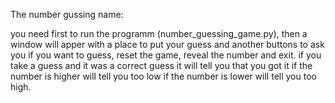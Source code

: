 The number gussing name:

you need first to run the programm (number_guessing_game.py), then a window will apper with a place to put your guess and another buttons to ask you if you want to guess, reset the game, reveal the number and exit.
if you take a guess and it was a correct guess it will tell you that you got it if the number is higher will tell you too low if the number is lower will tell you too high.

